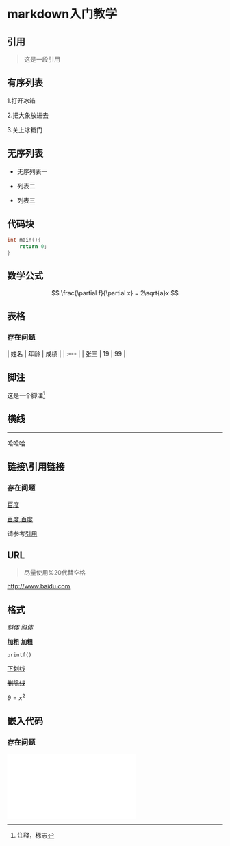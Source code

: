 # markdown入门教学

## 引用
>这是一段引用

## 有序列表
1.打开冰箱

2.把大象放进去

3.关上冰箱门

## 无序列表
- 无序列表一

- 列表二

- 列表三

## 代码块
```C
int main(){
    return 0;
}
```

## 数学公式
$$
\frac{\partial f}{\partial x} = 2\sqrt{a}x
$$

## 表格 
### 存在问题

| 姓名 | 年龄 | 成绩 |
| :--- |
| 张三 | 19 | 99 |

## 脚注

这是一个脚注[^1]

[^1]:注释，标志

## 横线
---
哈哈哈

## 链接\引用链接
### 存在问题

[百度](baidu.com"一个搜索引擎")

[百度][id],[百度][id]

[id]:baidu.com"一个搜索引擎"

请参考[引用](#引用)

## URL
>尽量使用%20代替空格

http://www.baidu.com

## 格式

*斜体*
_斜体_

**加粗**
__加粗__

`printf()`

<u>下划线</u>

~~删除线~~

$\theta=x^2$

## 嵌入代码
### 存在问题
<iframe src="//player.bilibili.com/player.html?isOutside=true&aid=327623069&bvid=BV1JA411h7Gw&cid=171385214&p=1" scrolling="no" border="0" frameborder="no" framespacing="0" allowfullscreen="true"></iframe>